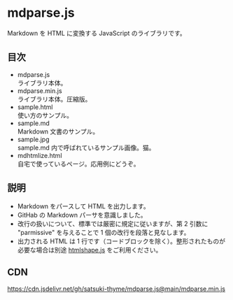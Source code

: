 # mdparse.js
Markdown を HTML に変換する JavaScript のライブラリです。

## 目次
* mdparse.js  
  ライブラリ本体。
* mdparse.min.js  
  ライブラリ本体。圧縮版。
* sample.html  
  使い方のサンプル。
* sample.md  
  Markdown 文書のサンプル。
* sample.jpg  
  sample.md 内で呼ばれているサンプル画像。猫。
* mdhtmlize.html  
  自宅で使っているページ。応用例にどうぞ。

## 説明
* Markdown をパースして HTML を出力します。
* GitHab の Markdown パーサを意識しました。
* 改行の扱いについて、標準では厳密に規定に従いますが、第 2 引数に "parmissive" を与えることで 1 個の改行を段落と見なします。
* 出力される HTML は 1 行です（コードブロックを除く）。整形されたものが必要な場合は別途 [htmlshape.js](https://github.com/satsuki-thyme/htmlshape.js) をご利用ください。

## CDN
https://cdn.jsdelivr.net/gh/satsuki-thyme/mdparse.js@main/mdparse.min.js
